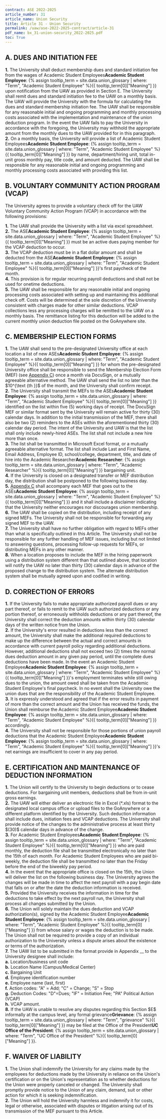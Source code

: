 ```yaml
---
contract: ASE 2022-2025
article_number: 31
article_name: Union Security
title: Article 31 - Union Security
permalink: /uaw/ase-2022-2025-contract/article-31
pdf_name: bx_31-union-security_2022-2025.pdf
toc: True
---
```



## A. DUES AND INITIATION FEE

<div class="lvl2"><b>1.</b> The University shall deduct membership dues and standard initiation fee from the wages of <span class="tooltip">Academic Student Employees<span class="tooltip-text"><b>Academic Student Employee</b>: {% assign tooltip_term = site.data.union_glossary | where: "Term", "Academic Student Employee" %}{{ tooltip_term[0]["Meaning"] }}</span></span> upon notification from the UAW as provided in Section E. The University shall remit dues and standard initiation fee to the UAW on a monthly basis. The UAW will provide the University with the formula for calculating the dues and standard membership initiation fee. The UAW shall be responsible for any reasonable initial and ongoing programming and monthly processing costs associated with the implementation and maintenance of the union deduction program. In the event the UAW fails to pay the University in accordance with the foregoing, the University may withhold the appropriate amount from the monthly dues to the UAW provided for in this paragraph.</div>
<div class="lvl2"><b>2.</b> On a monthly basis, the University will provide a list of <span class="tooltip">Academic Student Employees<span class="tooltip-text"><b>Academic Student Employee</b>: {% assign tooltip_term = site.data.union_glossary | where: "Term", "Academic Student Employee" %}{{ tooltip_term[0]["Meaning"] }}</span></span> by name, department/hiring unit, total in-unit gross monthly pay, title code, and amount deducted. The UAW shall be responsible for any reasonable initial and ongoing programming and monthly processing costs associated with providing this list.</div>

## B. VOLUNTARY COMMUNITY ACTION PROGRAM (VCAP)

The University agrees to provide a voluntary check off for the UAW Voluntary Community Action Program (VCAP) in accordance with the following provisions:

<div class="lvl2"><b>1.</b> The UAW shall provide the University with a list via excel spreadsheet.</div>
<div class="lvl2"><b>2.</b> The <span class="tooltip">ASE<span class="tooltip-text"><b>Academic Student Employee</b>: {% assign tooltip_term = site.data.union_glossary | where: "Term", "Academic Student Employee" %}{{ tooltip_term[0]["Meaning"] }}</span></span> must be an active dues paying member for the VCAP deduction to occur.</div>
<div class="lvl2"><b>3.</b> The VCAP deduction must be in a flat dollar amount and shall be deducted from the <span class="tooltip">ASE<span class="tooltip-text"><b>Academic Student Employee</b>: {% assign tooltip_term = site.data.union_glossary | where: "Term", "Academic Student Employee" %}{{ tooltip_term[0]["Meaning"] }}</span></span>'s first paycheck of the month.</div>
<div class="lvl2"><b>4.</b> This provision is for regular recurring payroll deductions and shall not be used for onetime deductions.</div>
<div class="lvl2"><b>5.</b> The UAW shall be responsible for any reasonable initial and ongoing processing costs associated with setting up and maintaining this additional check off. Costs will be determined at the sole discretion of the University consistent with charges made for other similar deductions. VCAP collections less any processing charges will be remitted to the UAW on a monthly basis. The remittance listing for this deduction will be added to the current monthly union deduction file posted on the GoAnywhere site.</div>

## C. MEMBERSHIP ELECTION FORMS

<div class="lvl2"><b>1.</b> The UAW shall send to the pre-designated University office at each location a list of new <span class="tooltip">ASEs<span class="tooltip-text"><b>Academic Student Employee</b>: {% assign tooltip_term = site.data.union_glossary | where: "Term", "Academic Student Employee" %}{{ tooltip_term[0]["Meaning"] }}</span></span> for whom the pre-designated University office shall be responsible to send the Membership Election Form (MEF) (see <a href="https://ucnet.universityofcalifornia.edu/wp-content/uploads/labor/bargaining-units/bx/docs/bx_appendix-c_mef-form_2022-2025.pdf">Appendix C</a>) once a month via DocuSign, or a mutually agreeable alternative method. The UAW shall send the list no later than the $10^{\text {th }}$ of the month, and the University shall confirm receipt.</div>
<div class="lvl2"><b>2.</b> The University shall transmit the MEFs to the <span class="tooltip">ASEs<span class="tooltip-text"><b>Academic Student Employee</b>: {% assign tooltip_term = site.data.union_glossary | where: "Term", "Academic Student Employee" %}{{ tooltip_term[0]["Meaning"] }}</span></span> identified on the list within five (5) working days of receipt. The DocuSign MEF or similar format sent by the University will remain active for thirty (30) calendar days. In addition to the initial transmission of the MEF, there shall also be two (2) reminders to the ASEs within the aforementioned thirty (30) calendar day period. The intent of the University and UAW is that the list shall only include newly-hired ASEs. The list shall not include a new hire more than once.</div>
<div class="lvl2"><b>3.</b> The list shall be transmitted in Microsoft Excel format, or a mutually agreeable alternative format. The list shall include Last and First Name, Email Address, Employee ID, school/college, department, title, and date of hire into the <span class="tooltip">Academic Researcher<span class="tooltip-text"><b>Academic Researcher</b>: {% assign tooltip_term = site.data.union_glossary | where: "Term", "Academic Researcher" %}{{ tooltip_term[0]["Meaning"] }}</span></span> bargaining unit.</div>
<div class="lvl2"><b>4.</b> If the University is closed on a designated transfer or MEF distribution day, the distribution shall be postponed to the following business day.</div>
<div class="lvl2"><b>5.</b> <a href="https://ucnet.universityofcalifornia.edu/wp-content/uploads/labor/bargaining-units/bx/docs/bx_appendix-c_mef-form_2022-2025.pdf">Appendix C</a> shall accompany each MEF that goes out to the <span class="tooltip">ASEs<span class="tooltip-text"><b>Academic Student Employee</b>: {% assign tooltip_term = site.data.union_glossary | where: "Term", "Academic Student Employee" %}{{ tooltip_term[0]["Meaning"] }}</span></span> and it shall include a disclaimer indicating that the University neither encourages nor discourages union membership.</div>
<div class="lvl2"><b>6.</b> The UAW shall be copied on the distribution, including receipt of any signed MEFs. The University shall not be responsible for forwarding any signed MEF to the UAW.</div>
<div class="lvl2"><b>7.</b> The University shall have no further obligation with regard to MEFs other than what is specifically outlined in this Article. The University shall not be responsible for any further handling of MEF issues, including but not limited to answering questions, processing follow-up requests for MEFs, or distributing MEFs in any other manner.</div>
<div class="lvl2"><b>8.</b> When a location proposes to include the MEF in the hiring paperwork using a distribution system different than that outlined above, that location will notify the UAW no later than thirty (30) calendar days in advance of the proposed change to the distribution system. The alternate distribution system shall be mutually agreed upon and codified in writing.</div>

## D. CORRECTION OF ERRORS

<div class="lvl2"><b>1.</b> If the University fails to make appropriate authorized payroll dues or any part thereof, or fails to remit to the UAW such authorized deductions or any portion thereof, or erroneously withholds deductions or any part thereof, the University shall correct the deduction amounts within thirty (30) calendar days of the written notice from the Union.</div>
<div class="lvl2"><b>2.</b> If the University's error resulted in deductions less than the correct amount, the University shall make the additional required deductions to make up the difference between the actual and correct amounts in accordance with current payroll policy regarding additional deductions. However, additional deductions shall not exceed two (2) times the normal dues deduction amount in any given pay period, until the complete dues deductions have been made. In the event an <span class="tooltip">Academic Student Employee<span class="tooltip-text"><b>Academic Student Employee</b>: {% assign tooltip_term = site.data.union_glossary | where: "Term", "Academic Student Employee" %}{{ tooltip_term[0]["Meaning"] }}</span></span>'s employment terminates while still owing dues to the union, the amount owed shall be taken from the Academic Student Employee's final paycheck. In no event shall the University owe the union dues that are the responsibility of the Academic Student Employee.</div>
<div class="lvl2"><b>3.</b> It is expressly understood and agreed that if the error results in payment of more than the correct amount and the Union has received the funds, the Union shall reimburse the <span class="tooltip">Academic Student Employee<span class="tooltip-text"><b>Academic Student Employee</b>: {% assign tooltip_term = site.data.union_glossary | where: "Term", "Academic Student Employee" %}{{ tooltip_term[0]["Meaning"] }}</span></span> accordingly.</div>
<div class="lvl2"><b>4.</b> The University shall not be responsible for those portions of union payroll deductions that the <span class="tooltip">Academic Student Employee<span class="tooltip-text"><b>Academic Student Employee</b>: {% assign tooltip_term = site.data.union_glossary | where: "Term", "Academic Student Employee" %}{{ tooltip_term[0]["Meaning"] }}</span></span>'s net earnings are insufficient to cover in any pay period.</div>

## E. CERTIFICATION AND MAINTENANCE OF DEDUCTION INFORMATION

<div class="lvl2"><b>1.</b> The Union will certify to the University to begin deductions or to cease deductions. For bargaining unit members, deductions shall be from in-unit gross earnings.</div>
<div class="lvl2"><b>2.</b> The UAW will either deliver an electronic file in Excel (*.xls) format to the designated local campus office or upload files to the GoAnywhere or a different platform identified by the University. Such deduction information shall include dues, initiation fees and VCAP deductions. The University shall provide notice of the changes to the administrative process at least thirty $(30)$ calendar days in advance of the change.</div>
<div class="lvl2"><b>3.</b> For <span class="tooltip">Academic Student Employees<span class="tooltip-text"><b>Academic Student Employee</b>: {% assign tooltip_term = site.data.union_glossary | where: "Term", "Academic Student Employee" %}{{ tooltip_term[0]["Meaning"] }}</span></span> who are paid monthly, the deduction file shall be transmitted electronically no later than the 15th of each month. For Academic Student Employees who are paid bi-weekly, the deduction file shall be transmitted no later than the Friday before the end of the biweekly pay period.</div>
<div class="lvl2"><b>4.</b> In the event that the appropriate office is closed on the 15th, the Union will deliver the list on the following business day. The University agrees the changes will be made in time to affect the next payroll with a pay begin date that falls on or after the date the deduction information is received.</div>
<div class="lvl2"><b>5.</b> Provided the University receives the information in time for the deductions to take effect by the next payroll run, the University shall process all changes submitted by the Union.</div>
<div class="lvl2"><b>6.</b> The Union will solely maintain the dues deduction and VCAP authorization(s), signed by the <span class="tooltip">Academic Student Employee<span class="tooltip-text"><b>Academic Student Employee</b>: {% assign tooltip_term = site.data.union_glossary | where: "Term", "Academic Student Employee" %}{{ tooltip_term[0]["Meaning"] }}</span></span> from whose salary or wages the deduction is to be made. The Union shall not be required to provide a copy of an individual authorization to the University unless a dispute arises about the existence or terms of the authorization.</div>
<div class="lvl2"><b>7.</b> The UAW list to be submitted in the format provide in Appendix __ to the University designee shall include:</div>
<div class="lvl3"><b>a.</b> Location/business unit code</div>
<div class="lvl3"><b>b.</b> Location Name (Campus/Medical Center)</div>
<div class="lvl3"><b>c.</b> Bargaining Unit</div>
<div class="lvl3"><b>d.</b> Employee identification number</div>
<div class="lvl3"><b>e.</b> Employee name (last, first)</div>
<div class="lvl3"><b>f.</b> Action codes: "A" = Add; "C" = Change; "S" = Stop</div>
<div class="lvl3"><b>g.</b> Deduction Codes: "D"=Dues; "IF" = Initiation Fee; "PA" Political Action (VCAP)</div>
<div class="lvl3"><b>h.</b> VCAP amount.</div>
<div class="lvl2"><b>8.</b> If the UAW is unable to resolve any disputes regarding this Section $E$ informally at the campus level, any formal <span class="tooltip">grievance<span class="tooltip-text"><b>Grievance</b>: {% assign tooltip_term = site.data.union_glossary | where: "Term", "grievance" %}{{ tooltip_term[0]["Meaning"] }}</span></span> may be filed at the <span class="tooltip">Office of the President<span class="tooltip-text"><b>UC Office of the President</b>: {% assign tooltip_term = site.data.union_glossary | where: "Term", "UC Office of the President" %}{{ tooltip_term[0]["Meaning"] }}</span></span>.</div>

## F. WAIVER OF LIABILITY

<div class="lvl2"><b>1.</b> The Union shall indemnify the University for any claims made by the employees for deductions made by the University in reliance on the Union's certification or on the Union's representation as to whether deductions for the Union were properly canceled or changed. The University shall promptly provide notice to the Union of any claim, demand, suit or other action for which it is seeking indemnification.</div>
<div class="lvl2"><b>2.</b> The Union will hold the University harmless and indemnify it for costs, legal or otherwise, associated with disputes or litigation arising out of its transmission of the MEF pursuant to this Article.</div>
